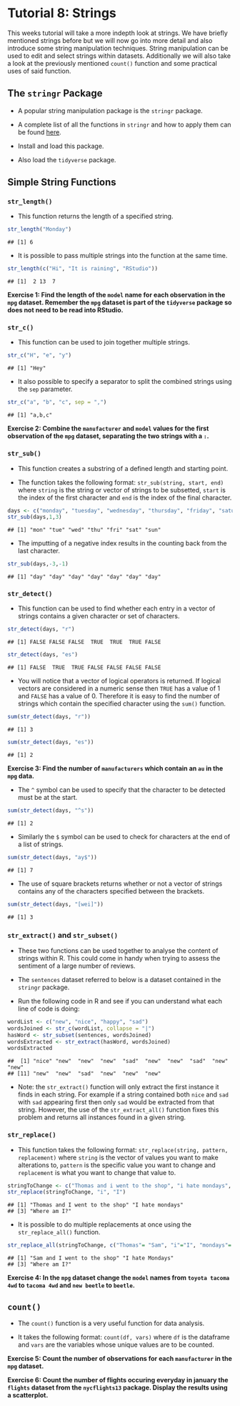 Tutorial 8: Strings
================

This weeks tutorial will take a more indepth look at strings. We have briefly mentioned strings before but we will now go into more detail and also introduce some string manipulation techniques. String manipulation can be used to edit and select strings within datasets. Additionally we will also take a look at the previously mentioned `count()` function and some practical uses of said function.

The `stringr` Package
---------------------

-   A popular string manipulation package is the `stringr` package.

-   A complete list of all the functions in `stringr` and how to apply them can be found [here](https://cran.r-project.org/web/packages/stringr/stringr.pdf).

-   Install and load this package.

-   Also load the `tidyverse` package.

Simple String Functions
-----------------------

### `str_length()`

-   This function returns the length of a specified string.

``` r
str_length("Monday")
```

    ## [1] 6

-   It is possible to pass multiple strings into the function at the same time.

``` r
str_length(c("Hi", "It is raining", "RStudio"))
```

    ## [1]  2 13  7

**Exercise 1: Find the length of the `model` name for each observation in the `mpg` dataset. Remember the `mpg` dataset is part of the `tidyverse` package so does not need to be read into RStudio.**

### `str_c()`

-   This function can be used to join together multiple strings.

``` r
str_c("H", "e", "y")
```

    ## [1] "Hey"

-   It also possible to specify a separator to split the combined strings using the `sep` parameter.

``` r
str_c("a", "b", "c", sep = ",")
```

    ## [1] "a,b,c"

**Exercise 2: Combine the `manufacturer` and `model` values for the first observation of the `mpg` dataset, separating the two strings with a `:`.**

### `str_sub()`

-   This function creates a substring of a defined length and starting point.

-   The function takes the following format: `str_sub(string, start, end)` where `string` is the string or vector of strings to be subsetted, `start` is the index of the first character and `end` is the index of the final character.

``` r
days <- c("monday", "tuesday", "wednesday", "thursday", "friday", "saturday", "sunday")
str_sub(days,1,3)
```

    ## [1] "mon" "tue" "wed" "thu" "fri" "sat" "sun"

-   The imputting of a negative index results in the counting back from the last character.

``` r
str_sub(days,-3,-1)
```

    ## [1] "day" "day" "day" "day" "day" "day" "day"

### `str_detect()`

-   This function can be used to find whether each entry in a vector of strings contains a given character or set of characters.

``` r
str_detect(days, "r")
```

    ## [1] FALSE FALSE FALSE  TRUE  TRUE  TRUE FALSE

``` r
str_detect(days, "es")
```

    ## [1] FALSE  TRUE  TRUE FALSE FALSE FALSE FALSE

-   You will notice that a vector of logical operators is returned. If logical vectors are considered in a numeric sense then `TRUE` has a value of 1 and `FALSE` has a value of 0. Therefore it is easy to find the number of strings which contain the specified character using the `sum()` function.

``` r
sum(str_detect(days, "r"))
```

    ## [1] 3

``` r
sum(str_detect(days, "es"))
```

    ## [1] 2

**Exercise 3: Find the number of `manufacturers` which contain an `au` in the `mpg` data.**

-   The `^` symbol can be used to specify that the character to be detected must be at the start.

``` r
sum(str_detect(days, "^s"))
```

    ## [1] 2

-   Similarly the `$` symbol can be used to check for characters at the end of a list of strings.

``` r
sum(str_detect(days, "ay$"))
```

    ## [1] 7

-   The use of square brackets returns whether or not a vector of strings contains any of the characters specified between the brackets.

``` r
sum(str_detect(days, "[wei]"))
```

    ## [1] 3

### `str_extract()` and `str_subset()`

-   These two functions can be used together to analyse the content of strings within R. This could come in handy when trying to assess the sentiment of a large number of reviews.

-   The `sentences` dataset referred to below is a dataset contained in the `stringr` package.

-   Run the following code in R and see if you can understand what each line of code is doing:

``` r
wordList <- c("new", "nice", "happy", "sad")
wordsJoined <- str_c(wordList, collapse = "|")
hasWord <- str_subset(sentences, wordsJoined)
wordsExtracted <- str_extract(hasWord, wordsJoined)
wordsExtracted
```

    ##  [1] "nice" "new"  "new"  "new"  "sad"  "new"  "new"  "sad"  "new"  "new" 
    ## [11] "new"  "new"  "sad"  "new"  "new"  "new"

-   Note: the `str_extract()` function will only extract the first instance it finds in each string. For example if a string contained both `nice` and `sad` with `sad` appearing first then only `sad` would be extracted from that string. However, the use of the `str_extract_all()` function fixes this problem and returns all instances found in a given string.

### `str_replace()`

-   This function takes the following format: `str_replace(string, pattern, replacement)` where `string` is the vector of values you want to make alterations to, `pattern` is the specific value you want to change and `replacement` is what you want to change that value to.

``` r
stringToChange <- c("Thomas and i went to the shop", "i hate mondays", "Where am i?")
str_replace(stringToChange, "i", "I")
```

    ## [1] "Thomas and I went to the shop" "I hate mondays"               
    ## [3] "Where am I?"

-   It is possible to do multiple replacements at once using the `str_replace_all()` function.

``` r
str_replace_all(stringToChange, c("Thomas"= "Sam", "i"="I", "mondays"= "Mondays"))
```

    ## [1] "Sam and I went to the shop" "I hate Mondays"            
    ## [3] "Where am I?"

**Exercise 4: In the `mpg` dataset change the `model` names from `toyota tacoma 4wd` to `tacoma 4wd` and `new beetle` to `beetle`.**

`count()`
---------

-   The `count()` function is a very useful function for data analysis.

-   It takes the following format: `count(df, vars)` where `df` is the dataframe and `vars` are the variables whose unique values are to be counted.

**Exercise 5: Count the number of observations for each `manufacturer` in the `mpg` dataset.**

**Exercise 6: Count the number of flights occuring everyday in january the `flights` dataset from the `nycflights13` package. Display the results using a scatterplot.**

